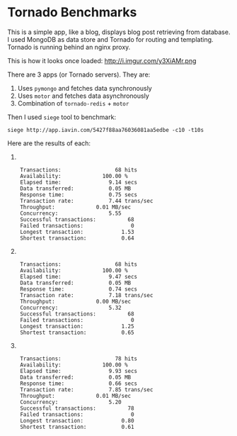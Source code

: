 # Tornado Benchmarks

This is a simple app, like a blog, displays blog post retrieving from database. I used MongoDB as data store and Tornado for routing and templating. Tornado is running behind an nginx proxy.

This is how it looks once loaded: http://i.imgur.com/y3XiAMr.png

There are 3 apps (or Tornado servers). They are:

1. Uses `pymongo` and fetches data synchronously 
2. Uses `motor` and fetches data asynchronously
3. Combination of `tornado-redis` + `motor`

Then I used `siege` tool to benchmark:

    siege http://app.iavin.com/5427f88aa76036081aa5edbe -c10 -t10s

Here are the results of each:

1. 


		Transactions:		          68 hits
		Availability:		      100.00 %
		Elapsed time:		        9.14 secs
		Data transferred:	        0.05 MB
		Response time:		        0.75 secs
		Transaction rate:	        7.44 trans/sec
		Throughput:		        0.01 MB/sec
		Concurrency:		        5.55
		Successful transactions:          68
		Failed transactions:	           0
		Longest transaction:	        1.53
		Shortest transaction:	        0.64

2.

		Transactions:		          68 hits
		Availability:		      100.00 %
		Elapsed time:		        9.47 secs
		Data transferred:	        0.05 MB
		Response time:		        0.74 secs
		Transaction rate:	        7.18 trans/sec
		Throughput:		        0.00 MB/sec
		Concurrency:		        5.32
		Successful transactions:          68
		Failed transactions:	           0
		Longest transaction:	        1.25
		Shortest transaction:	        0.65

3.

		Transactions:		          78 hits
		Availability:		      100.00 %
		Elapsed time:		        9.93 secs
		Data transferred:	        0.05 MB
		Response time:		        0.66 secs
		Transaction rate:	        7.85 trans/sec
		Throughput:		        0.01 MB/sec
		Concurrency:		        5.20
		Successful transactions:          78
		Failed transactions:	           0
		Longest transaction:	        0.80
		Shortest transaction:	        0.61